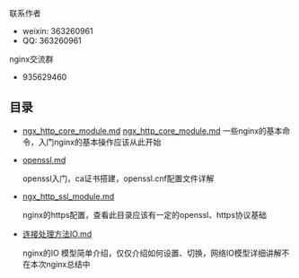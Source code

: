 
联系作者
- weixin: 363260961
- QQ: 363260961

nginx交流群
-  935629460

## 目录
* [ngx_http_core_module.md](#ngx_http_core_module.md)
 [ngx_http_core_module.md](https://github.com/facebook/hhvm)
    一些nginx的基本命令，入门nginx的基本操作应该从此开始
* [openssl.md](#openssl.md)

    openssl入门，ca证书搭建，openssl.cnf配置文件详解
* [ngx_http_ssl_module.md](#ngx_http_ssl_module.md)

    nginx的https配置，查看此目录应该有一定的openssl、https协议基础

* [连接处理方法IO.md](#连接处理方法IO.md)

    nginx的IO 模型简单介绍，仅仅介绍如何设置、切换，网络IO模型详细讲解不在本次nginx总结中
